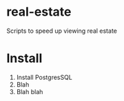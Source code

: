 # real-estate
Scripts to speed up viewing real estate

# Install
1. Install PostgresSQL
2. Blah
3. Blah blah
